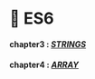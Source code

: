# 🎯 ES6
#### chapter3 : [*STRINGS*](https://github.com/gay0ung/JS_study/blob/master/ES6/theory/03.STRINGS.md)
#### chapter4 : [*ARRAY*](https://github.com/gay0ung/JS_study/blob/master/ES6/theory/04.ARRAY.md)
